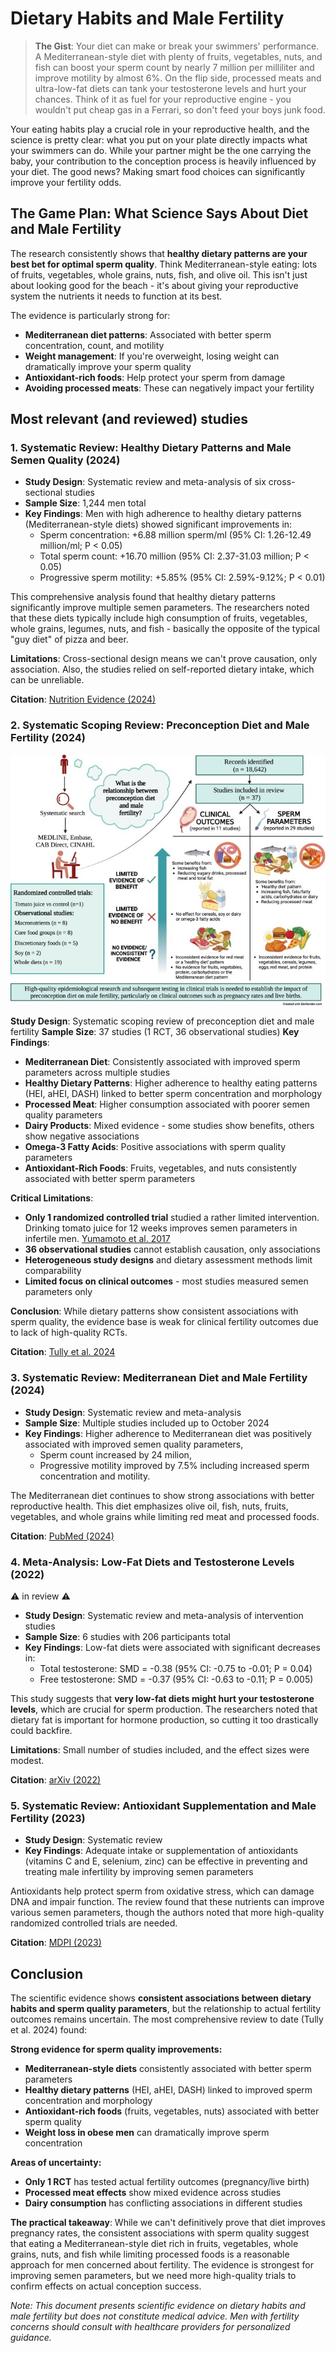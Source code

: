 # Dietary Habits and Male Fertility

> **The Gist**: Your diet can make or break your swimmers' performance. A Mediterranean-style diet with plenty of fruits, vegetables, nuts, and fish can boost your sperm count by nearly 7 million per milliliter and improve motility by almost 6%. On the flip side, processed meats and ultra-low-fat diets can tank your testosterone levels and hurt your chances. Think of it as fuel for your reproductive engine - you wouldn't put cheap gas in a Ferrari, so don't feed your boys junk food.

Your eating habits play a crucial role in your reproductive health, and the science is pretty clear: what you put on your plate directly impacts what your swimmers can do. While your partner might be the one carrying the baby, your contribution to the conception process is heavily influenced by your diet. The good news? Making smart food choices can significantly improve your fertility odds.

## The Game Plan: What Science Says About Diet and Male Fertility

The research consistently shows that **healthy dietary patterns are your best bet for optimal sperm quality**. Think Mediterranean-style eating: lots of fruits, vegetables, whole grains, nuts, fish, and olive oil. This isn't just about looking good for the beach - it's about giving your reproductive system the nutrients it needs to function at its best.

The evidence is particularly strong for:
- **Mediterranean diet patterns**: Associated with better sperm concentration, count, and motility
- **Weight management**: If you're overweight, losing weight can dramatically improve your sperm quality
- **Antioxidant-rich foods**: Help protect your sperm from damage
- **Avoiding processed meats**: These can negatively impact your fertility

## Most relevant (and reviewed) studies

### 1. Systematic Review: Healthy Dietary Patterns and Male Semen Quality (2024)

* **Study Design**: Systematic review and meta-analysis of six cross-sectional studies
* **Sample Size**: 1,244 men total
* **Key Findings**: Men with high adherence to healthy dietary patterns (Mediterranean-style diets) showed significant improvements in:
  - Sperm concentration: +6.88 million sperm/ml (95% CI: 1.26-12.49 million/ml; P < 0.05)
  - Total sperm count: +16.70 million (95% CI: 2.37-31.03 million; P < 0.05)  
  - Progressive sperm motility: +5.85% (95% CI: 2.59%-9.12%; P < 0.01)

This comprehensive analysis found that healthy dietary patterns significantly improve multiple semen parameters. The researchers noted that these diets typically include high consumption of fruits, vegetables, whole grains, legumes, nuts, and fish - basically the opposite of the typical "guy diet" of pizza and beer.

**Limitations**: Cross-sectional design means we can't prove causation, only association. Also, the studies relied on self-reported dietary intake, which can be unreliable.

**Citation**: [Nutrition Evidence (2024)](https://pmc.ncbi.nlm.nih.gov/articles/PMC9491032/)

### 2. Systematic Scoping Review: Preconception Diet and Male Fertility (2024)

![image](images/dmad035f2.jpg)

**Study Design**: Systematic scoping review of preconception diet and male fertility
**Sample Size**: 37 studies (1 RCT, 36 observational studies)
**Key Findings**:
- **Mediterranean Diet**: Consistently associated with improved sperm parameters across multiple studies
- **Healthy Dietary Patterns**: Higher adherence to healthy eating patterns (HEI, aHEI, DASH) linked to better sperm concentration and morphology
- **Processed Meat**: Higher consumption associated with poorer semen quality parameters
- **Dairy Products**: Mixed evidence - some studies show benefits, others show negative associations
- **Omega-3 Fatty Acids**: Positive associations with sperm quality parameters
- **Antioxidant-Rich Foods**: Fruits, vegetables, and nuts consistently associated with better sperm parameters

**Critical Limitations**:
- **Only 1 randomized controlled trial** studied a rather limited intervention. Drinking tomato juice for 12 weeks improves semen parameters in infertile men. [Yumamoto et al. 2017](https://apjcn.qdu.edu.cn/26_1_10.pdf)
- **36 observational studies** cannot establish causation, only associations
- **Heterogeneous study designs** and dietary assessment methods limit comparability
- **Limited focus on clinical outcomes** - most studies measured semen parameters only

**Conclusion**: While dietary patterns show consistent associations with sperm quality, the evidence base is weak for clinical fertility outcomes due to lack of high-quality RCTs.

**Citation**: [Tully et al. 2024](https://pmc.ncbi.nlm.nih.gov/articles/PMC11063564/)

### 3. Systematic Review: Mediterranean Diet and Male Fertility (2024)

* **Study Design**: Systematic review and meta-analysis
* **Sample Size**: Multiple studies included up to October 2024
* **Key Findings**: Higher adherence to Mediterranean diet was positively associated with improved semen quality parameters, 
  - Sperm count increased by 24 milion,
  - Progressive motility improved by 7.5%
including increased sperm concentration and motility.

The Mediterranean diet continues to show strong associations with better reproductive health. This diet emphasizes olive oil, fish, nuts, fruits, vegetables, and whole grains while limiting red meat and processed foods.

**Citation**: [PubMed (2024)](https://pmc.ncbi.nlm.nih.gov/articles/PMC12276387/)

### 4. Meta-Analysis: Low-Fat Diets and Testosterone Levels (2022)
:warning: in review :warning:
* **Study Design**: Systematic review and meta-analysis of intervention studies
* **Sample Size**: 6 studies with 206 participants total
* **Key Findings**: Low-fat diets were associated with significant decreases in:
  - Total testosterone: SMD = -0.38 (95% CI: -0.75 to -0.01; P = 0.04)
  - Free testosterone: SMD = -0.37 (95% CI: -0.63 to -0.11; P = 0.005)

This study suggests that **very low-fat diets might hurt your testosterone levels**, which are crucial for sperm production. The researchers noted that dietary fat is important for hormone production, so cutting it too drastically could backfire.

**Limitations**: Small number of studies included, and the effect sizes were modest.

**Citation**: [arXiv (2022)](https://arxiv.org/abs/2204.00007)

### 5. Systematic Review: Antioxidant Supplementation and Male Fertility (2023)

* **Study Design**: Systematic review
* **Key Findings**: Adequate intake or supplementation of antioxidants (vitamins C and E, selenium, zinc) can be effective in preventing and treating male infertility by improving semen parameters

Antioxidants help protect sperm from oxidative stress, which can damage DNA and impair function. The review found that these nutrients can improve various semen parameters, though the authors noted that more high-quality randomized controlled trials are needed.

**Citation**: [MDPI (2023)](https://www.mdpi.com/2076-3921/12/4/836)


## Conclusion

The scientific evidence shows **consistent associations between dietary habits and sperm quality parameters**, but the relationship to actual fertility outcomes remains uncertain. The most comprehensive review to date (Tully et al. 2024) found:

**Strong evidence for sperm quality improvements:**
- **Mediterranean-style diets** consistently associated with better sperm parameters
- **Healthy dietary patterns** (HEI, aHEI, DASH) linked to improved sperm concentration and morphology
- **Antioxidant-rich foods** (fruits, vegetables, nuts) associated with better sperm quality
- **Weight loss in obese men** can dramatically improve sperm concentration

**Areas of uncertainty:**
- **Only 1 RCT** has tested actual fertility outcomes (pregnancy/live birth)
- **Processed meat effects** show mixed evidence across studies
- **Dairy consumption** has conflicting associations in different studies

**The practical takeaway**: While we can't definitively prove that diet improves pregnancy rates, the consistent associations with sperm quality suggest that eating a Mediterranean-style diet rich in fruits, vegetables, whole grains, nuts, and fish while limiting processed foods is a reasonable approach for men concerned about fertility. The evidence is strongest for improving semen parameters, but we need more high-quality trials to confirm effects on actual conception success.

*Note: This document presents scientific evidence on dietary habits and male fertility but does not constitute medical advice. Men with fertility concerns should consult with healthcare providers for personalized guidance.*
